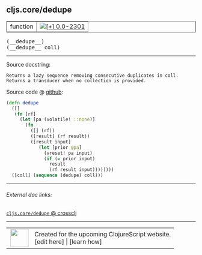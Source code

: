 ## cljs.core/dedupe



 <table border="1">
<tr>
<td>function</td>
<td><a href="https://github.com/cljsinfo/cljs-api-docs/tree/0.0-2301"><img valign="middle" alt="[+] 0.0-2301" title="Added in 0.0-2301" src="https://img.shields.io/badge/+-0.0--2301-lightgrey.svg"></a> </td>
</tr>
</table>


 <samp>
(__dedupe__)<br>
</samp>
 <samp>
(__dedupe__ coll)<br>
</samp>

---





Source docstring:

```
Returns a lazy sequence removing consecutive duplicates in coll.
Returns a transducer when no collection is provided.
```


Source code @ [github](https://github.com/clojure/clojurescript/blob/r2655/src/cljs/cljs/core.cljs#L8447-L8462):

```clj
(defn dedupe
  ([]
   (fn [rf]
     (let [pa (volatile! ::none)]
       (fn
         ([] (rf))
         ([result] (rf result))
         ([result input]
            (let [prior @pa]
              (vreset! pa input)
              (if (= prior input)
                result
                (rf result input))))))))
  ([coll] (sequence (dedupe) coll)))
```

<!--
Repo - tag - source tree - lines:

 <pre>
clojurescript @ r2655
└── src
    └── cljs
        └── cljs
            └── <ins>[core.cljs:8447-8462](https://github.com/clojure/clojurescript/blob/r2655/src/cljs/cljs/core.cljs#L8447-L8462)</ins>
</pre>

-->

---



###### External doc links:

[`cljs.core/dedupe` @ crossclj](http://crossclj.info/fun/cljs.core.cljs/dedupe.html)<br>

---

 <table>
<tr><td>
<img valign="middle" align="right" width="48px" src="http://i.imgur.com/Hi20huC.png">
</td><td>
Created for the upcoming ClojureScript website.<br>
[edit here] | [learn how]
</td></tr></table>

[edit here]:https://github.com/cljsinfo/cljs-api-docs/blob/master/cljsdoc/cljs.core_dedupe.cljsdoc
[learn how]:https://github.com/cljsinfo/cljs-api-docs/wiki/cljsdoc-files

<!--

This information was too distracting to show to readers, but I'll leave it
commented here since it is helpful to:

- pretty-print the data used to generate this document
- and show how to retrieve that data



The API data for this symbol:

```clj
{:ns "cljs.core",
 :name "dedupe",
 :signature ["[]" "[coll]"],
 :history [["+" "0.0-2301"]],
 :type "function",
 :full-name-encode "cljs.core_dedupe",
 :source {:code "(defn dedupe\n  ([]\n   (fn [rf]\n     (let [pa (volatile! ::none)]\n       (fn\n         ([] (rf))\n         ([result] (rf result))\n         ([result input]\n            (let [prior @pa]\n              (vreset! pa input)\n              (if (= prior input)\n                result\n                (rf result input))))))))\n  ([coll] (sequence (dedupe) coll)))",
          :title "Source code",
          :repo "clojurescript",
          :tag "r2655",
          :filename "src/cljs/cljs/core.cljs",
          :lines [8447 8462]},
 :full-name "cljs.core/dedupe",
 :docstring "Returns a lazy sequence removing consecutive duplicates in coll.\nReturns a transducer when no collection is provided."}

```

Retrieve the API data for this symbol:

```clj
;; from Clojure REPL
(require '[clojure.edn :as edn])
(-> (slurp "https://raw.githubusercontent.com/cljsinfo/cljs-api-docs/catalog/cljs-api.edn")
    (edn/read-string)
    (get-in [:symbols "cljs.core/dedupe"]))
```

-->
